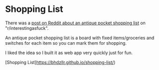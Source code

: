 # Shopping List

There was a [post on Reddit about an antique pocket shopping list](https://www.reddit.com/r/interestingasfuck/comments/jxfsfv/an_antique_pocket_shopping_list/) on "r/interestingasfuck".

An antique pocket shopping list is a board with fixed items/groceries and switches for each item so you can mark them for shopping.

I liked the idea so I built it as web app very quickly just for fun.

[Shopping List]https://bhdzllr.github.io/shopping-list/)

